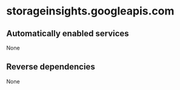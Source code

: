 # storageinsights.googleapis.com

## Automatically enabled services

None

## Reverse dependencies

None
